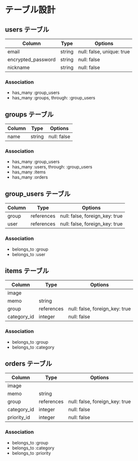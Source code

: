 # テーブル設計

## users テーブル

| Column             | Type   | Options                   |
| ------------------ | ------ | ------------------------- |
| email              | string | null: false, unique: true |
| encrypted_password | string | null: false               |
| nickname           | string | null: false               |

### Association

- has_many :group_users
- has_many :groups, through: :group_users

## groups テーブル

| Column | Type   | Options     |
| ------ | ------ | ----------- |
| name   | string | null: false |

### Association

- has_many :group_users
- has_many :users, through: :group_users
- has_many :items
- has_many :orders

## group_users テーブル

| Column | Type       | Options                        |
| ------ | ---------- | ------------------------------ |
| group  | references | null: false, foreign_key: true |
| user   | references | null: false, foreign_key: true |

### Association

- belongs_to :group
- belongs_to :user

## items テーブル

| Column      | Type       | Options                        |
| ----------- | ---------- | ------------------------------ |
| image       |            |                                |
| memo        | string     |                                |
| group       | references | null: false, foreign_key: true |
| category_id | integer    | null: false                    |

### Association

- belongs_to :group
- belongs_to :category

## orders テーブル

| Column      | Type       | Options                        |
| ----------- | ---------- | ------------------------------ |
| image       |            |                                |
| memo        | string     |                                |
| group       | references | null: false, foreign_key: true |
| category_id | integer    | null: false                    |
| priority_id | integer    | null: false                    |

### Association

- belongs_to :group
- belongs_to :category
- belongs_to :priority